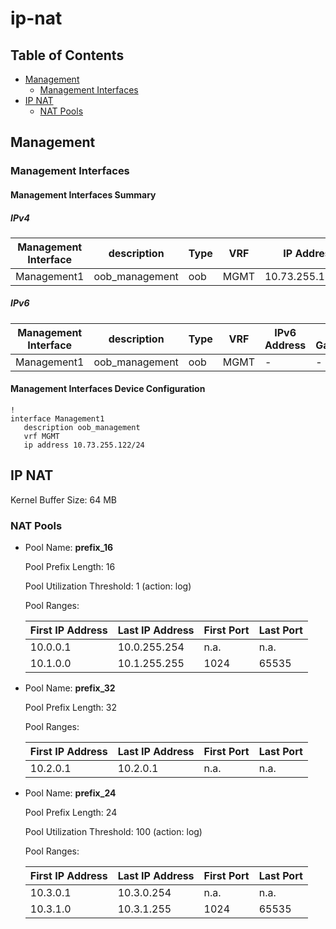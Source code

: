 # ip-nat

## Table of Contents

- [Management](#management)
  - [Management Interfaces](#management-interfaces)
- [IP NAT](#ip-nat)
  - [NAT Pools](#nat-pools)

## Management

### Management Interfaces

#### Management Interfaces Summary

##### IPv4

| Management Interface | description | Type | VRF | IP Address | Gateway |
| -------------------- | ----------- | ---- | --- | ---------- | ------- |
| Management1 | oob_management | oob | MGMT | 10.73.255.122/24 | 10.73.255.2 |

##### IPv6

| Management Interface | description | Type | VRF | IPv6 Address | IPv6 Gateway |
| -------------------- | ----------- | ---- | --- | ------------ | ------------ |
| Management1 | oob_management | oob | MGMT | - | - |

#### Management Interfaces Device Configuration

```eos
!
interface Management1
   description oob_management
   vrf MGMT
   ip address 10.73.255.122/24
```

## IP NAT
Kernel Buffer Size: 64 MB

### NAT Pools
- Pool Name: **prefix_16**

  Pool Prefix Length: 16

  Pool Utilization Threshold: 1 (action: log)

  Pool Ranges:

  | First IP Address  | Last IP Address | First Port | Last Port |
  | ----------------- | --------------- | ---------- | --------- |
  | 10.0.0.1 | 10.0.255.254 | n.a. | n.a. |
  | 10.1.0.0 | 10.1.255.255 | 1024 | 65535 |

- Pool Name: **prefix_32**

  Pool Prefix Length: 32

  Pool Ranges:

  | First IP Address  | Last IP Address | First Port | Last Port |
  | ----------------- | --------------- | ---------- | --------- |
  | 10.2.0.1 | 10.2.0.1 | n.a. | n.a. |

- Pool Name: **prefix_24**

  Pool Prefix Length: 24

  Pool Utilization Threshold: 100 (action: log)

  Pool Ranges:

  | First IP Address  | Last IP Address | First Port | Last Port |
  | ----------------- | --------------- | ---------- | --------- |
  | 10.3.0.1 | 10.3.0.254 | n.a. | n.a. |
  | 10.3.1.0 | 10.3.1.255 | 1024 | 65535 |

